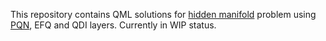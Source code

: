 This repository contains QML solutions for [hidden manifold](https://pennylane.ai/datasets/other/hidden-manifold) problem using [PQN](https://iopscience.iop.org/article/10.1088/2632-2153/ad2aef/pdf), EFQ and QDI layers. Currently in WIP status.
